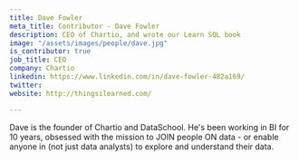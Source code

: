 ```yaml
---
title: Dave Fowler
meta_title: Contributor - Dave Fowler
description: CEO of Chartio, and wrote our Learn SQL book
image: "/assets/images/people/dave.jpg"
is_contributor: true
job_title: CEO
company: Chartio
linkedin: https://www.linkedin.com/in/dave-fowler-482a169/
twitter: 
website: http://thingsilearned.com/

---
```

Dave is the founder of Chartio and DataSchool.  He's been working in BI for 10 years, obsessed with the mission to JOIN people ON data - or enable anyone in (not just data analysts) to explore and understand their data.